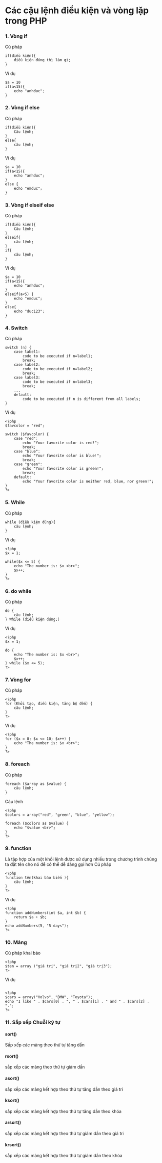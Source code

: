 # Các cậu lệnh điều kiện và vòng lặp trong PHP 
### 1. Vòng if
Cú pháp 
```
if(điều kiện){
    điều kiện đúng thì làm gì;
}
```
Ví dụ 
```
$a = 10
if(a<15){
    echo "anhduc";
}
```

### 2. Vòng if else 
Cú pháp 
```
if(điều kiện){
    Câu lệnh;
}
else{
    câu lệnh;
}
```
Ví dụ 
```
$a = 10
if(a<15){
    echo "anhduc";
}
else {
    echo "emduc";
}
```

### 3. Vòng if elseif else 
Cú pháp 
```
if(điều kiện){
    Câu lệnh;
}
elseif{
    câu lệnh;
}
if{
    câu lệnh;
}
```
Ví dụ 
```
$a = 10
if(a<15){
    echo "anhduc";
}
elseif(a<5) {
    echo "emduc";
}
else{
    echo "duc123";
}
```
### 4. Switch 
Cú pháp 
```
switch (n) {
    case label1:
        code to be executed if n=label1;
        break;
    case label2:
        code to be executed if n=label2;
        break;
    case label3:
        code to be executed if n=label3;
        break;
    ...
    default:
        code to be executed if n is different from all labels;
}
```
Ví dụ 
```
<?php
$favcolor = "red";

switch ($favcolor) {
    case "red":
        echo "Your favorite color is red!";
        break;
    case "blue":
        echo "Your favorite color is blue!";
        break;
    case "green":
        echo "Your favorite color is green!";
        break;
    default:
        echo "Your favorite color is neither red, blue, nor green!";
}
?>
```
### 5. While 
Cú pháp 
```
while (điều kiện đúng){
    câu lệnh;
}
```
Ví dụ 
```
<?php 
$x = 1; 

while($x <= 5) {
    echo "The number is: $x <br>";
    $x++;
} 
?>
```
### 6. do while 
Cú pháp 
```
do {
    câu lệnh;
} While (điều kiện đúng;)
```
Ví dụ 
```
<?php 
$x = 1; 

do {
    echo "The number is: $x <br>";
    $x++;
} while ($x <= 5);
?>
```

### 7. Vòng for
Cú pháp 
```
<?php 
for (Khởi tạo, điều kiện, tăng bộ đếm) {
    câu lệnh;
} 
?>
```
Ví dụ
```
<?php 
for ($x = 0; $x <= 10; $x++) {
    echo "The number is: $x <br>";
} 
?>
```

### 8. foreach 
Cú pháp 
```
foreach ($array as $value) {
    câu lệnh;
}
```
Câu lệnh 
```
<?php 
$colors = array("red", "green", "blue", "yellow"); 

foreach ($colors as $value) {
    echo "$value <br>";
}
?>
```

### 9. function 
Là tập hợp của một khối lệnh được sử dụng nhiều trong chương trình chúng ta đặt tên cho nó để có thể dễ dàng gọi hơn 
Cú pháp 
```
<?php
function tên(khai báo biến ){
    câu lệnh;
}
?>
```
Ví dụ 
```
<?php
function addNumbers(int $a, int $b) {
    return $a + $b;
}
echo addNumbers(5, "5 days"); 
?>
```
### 10. Mảng 
Cú pháp khai báo
```
<?php
$ten = array ("giá trị", "giá trị2", "giá trị3");
?>
```
Ví dụ
```

<?php
$cars = array("Volvo", "BMW", "Toyota"); 
echo "I like " . $cars[0] . ", " . $cars[1] . " and " . $cars[2] . ".";
?>
```
### 11. Sắp xếp Chuỗi ký tự 
#### sort()
Sắp xếp các mảng theo thứ tự tăng dần 
#### rsort()
sắp xếp các mảng theo thứ tự giảm dần 
#### asort()
sắp xếp các mảng kết hợp theo thứ tự tăng dần theo giá tri
#### ksort()
sắp xếp các mảng kết hợp theo thứ tự tăng dần theo khóa 
#### arsort()
sắp xếp các mảng kết hợp theo thứ tự giảm dần theo giá tri
#### krsort()
sắp xếp các mảng kết hợp theo thứ tự giảm dần theo khóa